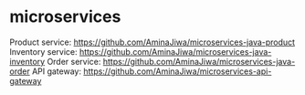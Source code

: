 # microservices

Product service: https://github.com/AminaJiwa/microservices-java-product 
Inventory service: https://github.com/AminaJiwa/microservices-java-inventory
Order service: https://github.com/AminaJiwa/microservices-java-order
API gateway: https://github.com/AminaJiwa/microservices-api-gateway
